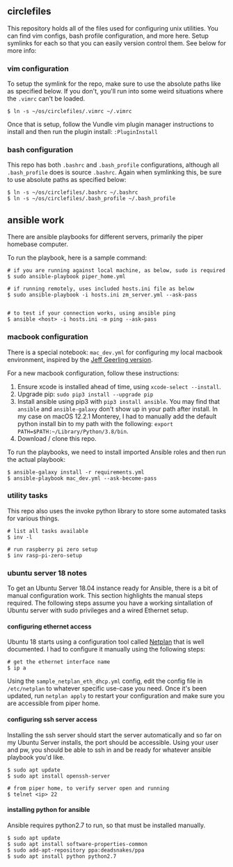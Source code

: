 ## circlefiles

This repository holds all of the files used for configuring unix utilities. You
can find vim configs, bash profile configuration, and more here. Setup symlinks
for each so that you can easily version control them. See below for more info:


### vim configuration

To setup the symlink for the repo, make sure to use the absolute paths like
as specified below. If you don't, you'll run into some weird situations where
the `.vimrc` can't be loaded.

```
$ ln -s ~/os/circlefiles/.vimrc ~/.vimrc
```

Once that is setup, follow the Vundle vim plugin manager instructions to
install and then run the plugin install: `:PluginInstall`

### bash configuration

This repo has both `.bashrc` and `.bash_profile` configurations, although all
`.bash_profile` does is source `.bashrc`. Again when symlinking this, be sure
to use absolute paths as specified below:

```
$ ln -s ~/os/circlefiles/.bashrc ~/.bashrc
$ ln -s ~/os/circlefiles/.bash_profile ~/.bash_profile
```

## ansible work

There are ansible playbooks for different servers, primarily the piper homebase
computer.

To run the playbook, here is a sample command:

```
# if you are running against local machine, as below, sudo is required
$ sudo ansible-playbook piper_home.yml 

# if running remotely, uses included hosts.ini file as below
$ sudo ansible-playbook -i hosts.ini zm_server.yml --ask-pass


# to test if your connection works, using ansible ping
$ ansible <host> -i hosts.ini -m ping --ask-pass
```

### macbook configuration

There is a special notebook: `mac_dev.yml` for configuring my local macbook
environment, inspired by the [Jeff Geerling version](https://github.com/geerlingguy/mac-dev-playbook).

For a new macbook configuration, follow these instructions:

1. Ensure xcode is installed ahead of time, using `xcode-select --install`.
2. Upgrade pip: `sudo pip3 install --upgrade pip`
3. Install ansible using pip3 with `pip3 install ansible`. You may find that `ansible` and
`ansible-galaxy` don't show up in your path after install. In my case on macOS 12.2.1 Monterey,
I had to manually add the default python install bin to my path with the following:
`export PATH=$PATH:~/Library/Python/3.8/bin`.
4. Download / clone this repo.

To run the playbooks, we need to install imported Ansible roles and then run the actual playbook:
```
$ ansible-galaxy install -r requirements.yml 
$ ansible-playbook mac_dev.yml --ask-become-pass
```

### utility tasks

This repo also uses the invoke python library to store some automated tasks for
various things.

```
# list all tasks available
$ inv -l

# run raspberry pi zero setup
$ inv rasp-pi-zero-setup
```

### ubuntu server 18 notes

To get an Ubuntu Server 18.04 instance ready for Ansible, there is a bit of
manual configuration work. This section highlights the manual steps required.
The following steps assume you have a working sintallation of Ubuntu server
with sudo privileges and a wired Ethernet setup.

#### configuring ethernet access

Ubuntu 18 starts using a configuration tool called [Netplan](netplan) that is
well documented. I had to configure it manually using the following steps:

```
# get the ethernet interface name
$ ip a
```

Using the `sample_netplan_eth_dhcp.yml` config, edit the config file in
`/etc/netplan` to whatever specific use-case you need. Once it's been updated,
run `netplan apply` to restart your configuration and make sure you are
accessible from piper home.

#### configuring ssh server access

Installing the ssh server should start the server automatically and so far on
my Ubuntu Server installs, the port should be accessible. Using your user and
pw, you should be able to ssh in and be ready for whatever ansible playbook
you'd like.

```
$ sudo apt update
$ sudo apt install openssh-server

# from piper home, to verify server open and running
$ telnet <ip> 22
```

#### installing python for ansible

Ansible requires python2.7 to run, so that must be installed manually.

```
$ sudo apt update
$ sudo apt install software-properties-common
$ sudo add-apt-repository ppa:deadsnakes/ppa
$ sudo apt install python python2.7
```


[netplan]: https://netplan.io/

